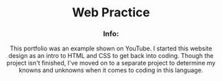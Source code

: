 <center><h1>Web Practice</h1>

<h3>Info:</h3>
<p>
 This portfolio was an example shown on YouTube. 
 I started this website design as an intro to HTML and CSS to get back into coding.
 Though the project isn't finished,
 I've moved on to a separate project to determine my knowns and unknowns when it comes to coding in this language.
</p>
</center>
